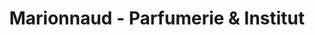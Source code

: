 ---
title: "Marionnaud - Parfumerie & Institut"
url: /charenton-le-pont/marionnaud-parfumerie-et-institut/
shop: beauté
---